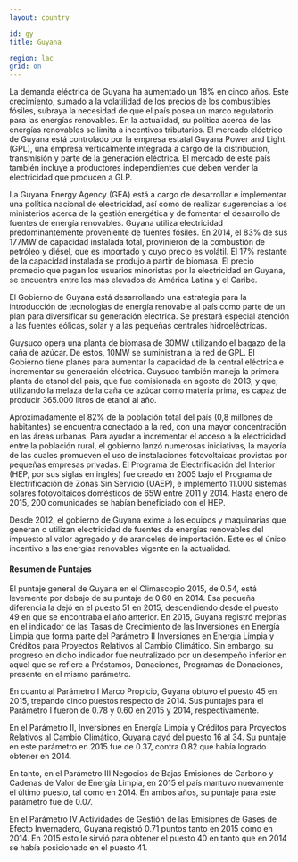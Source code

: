 ```yaml
---
layout: country

id: gy
title: Guyana

region: lac
grid: on
---
```

La demanda eléctrica de Guyana ha aumentado un 18% en cinco años. Este crecimiento, sumado a la volatilidad de los precios de los combustibles fósiles, subraya la necesidad de que el país posea un marco regulatorio para las energías renovables. En la actualidad, su política acerca de las energías renovables se limita a incentivos tributarios.
El mercado eléctrico de Guyana está controlado por la empresa estatal Guyana Power and Light (GPL), una empresa verticalmente integrada a cargo de la distribución, transmisión y parte de la generación eléctrica. El mercado de este país también incluye a productores independientes que deben vender la electricidad que producen a GLP.

La Guyana Energy Agency (GEA) está a cargo de desarrollar e implementar una política nacional de electricidad, así como de realizar sugerencias a los ministerios acerca de la gestión energética y de fomentar el desarrollo de fuentes de energía renovables.
Guyana utiliza electricidad predominantemente proveniente de fuentes fósiles. En 2014, el 83% de sus 177MW de capacidad instalada total, provinieron de la combustión de petróleo y diésel, que es importado y cuyo precio es volátil. El 17% restante de la capacidad instalada se produjo a partir de biomasa. El precio promedio que pagan los usuarios minoristas por la electricidad en Guyana, se encuentra entre los más elevados de América Latina y el Caribe.

El Gobierno de Guyana está desarrollando una estrategia para la introducción de tecnologías de energía renovable al país como parte de un plan para diversificar su generación eléctrica. Se prestará especial atención a las fuentes eólicas, solar y a las pequeñas centrales hidroeléctricas.

Guysuco opera una planta de biomasa de 30MW utilizando el bagazo de la caña de azúcar. De estos, 10MW se suministran a la red de GPL. El Gobierno tiene planes para aumentar la capacidad de la central eléctrica e incrementar su generación eléctrica. Guysuco también maneja la primera planta de etanol del país, que fue comisionada en agosto de 2013, y que, utilizando la melaza de la caña de azúcar como materia prima, es capaz de producir 365.000 litros de etanol al año.

Aproximadamente el 82% de la población total del país (0,8 millones de habitantes) se encuentra conectado a la red, con una mayor concentración en las áreas urbanas. Para ayudar a incrementar el acceso a la electricidad entre la población rural, el gobierno lanzó numerosas iniciativas, la mayoría de las cuales promueven el uso de instalaciones fotovoltaicas provistas por pequeñas empresas privadas. El Programa de Electrificación del Interior (HEP, por sus siglas en inglés) fue creado en 2005 bajo el Programa de Electrificación de Zonas Sin Servicio (UAEP), e implementó 11.000 sistemas solares fotovoltaicos domésticos de 65W entre 2011 y 2014. Hasta enero de 2015, 200 comunidades se habían beneficiado con el HEP.

Desde 2012, el gobierno de Guyana exime a los equipos y maquinarias que generan o utilizan electricidad de fuentes de energías renovables del impuesto al valor agregado y de aranceles de importación. Este es el único incentivo a las energías renovables vigente en la actualidad.

#### Resumen de Puntajes

El puntaje general de Guyana en el Climascopio 2015, de 0.54, está levemente por debajo de su puntaje de 0.60 en 2014. Esa pequeña diferencia la dejó en el puesto 51 en 2015, descendiendo desde el puesto 49 en que se encontraba el año anterior.
En 2015, Guyana registró mejorías en el indicador de las Tasas de Crecimiento de las Inversiones en Energía Limpia que forma parte del Parámetro II Inversiones en Energía Limpia y Créditos para Proyectos Relativos al Cambio Climático. Sin embargo, su progreso en dicho indicador fue neutralizado por un desempeño inferior en aquel que se refiere a Préstamos, Donaciones, Programas de Donaciones, presente en el mismo parámetro.

En cuanto al Parámetro I Marco Propicio, Guyana obtuvo el puesto 45 en 2015, trepando cinco puestos respecto de 2014. Sus puntajes para el Parámetro I fueron de 0.78 y 0.60 en 2015 y 2014, respectivamente.

En el Parámetro II, Inversiones en Energía Limpia y Créditos para Proyectos Relativos al Cambio Climático, Guyana cayó del puesto 16 al 34. Su puntaje en este parámetro en 2015 fue de 0.37, contra 0.82 que había logrado obtener en 2014.

En tanto, en el Parámetro III Negocios de Bajas Emisiones de Carbono y Cadenas de Valor de Energía Limpia, en 2015 el país mantuvo nuevamente el último puesto, tal como en 2014. En ambos años, su puntaje para este parámetro fue de 0.07.

En el Parámetro IV Actividades de Gestión de las Emisiones de Gases de Efecto Invernadero, Guyana registró 0.71 puntos tanto en 2015 como en 2014. En 2015 esto le sirvió para obtener el puesto 40 en tanto que en 2014 se había posicionado en el puesto 41.
